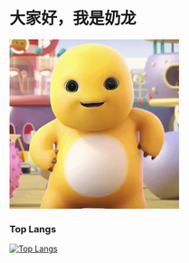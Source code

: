 # 大家好，我是奶龙
![nailong](https://github.com/cheng1608/cheng1608/blob/main/nailong.gif)

### Top Langs
[![Top Langs](https://github-readme-stats.vercel.app/api/top-langs/?username=cheng1608&layout=compact)](https://github.com/anuraghazra/github-readme-stats)
